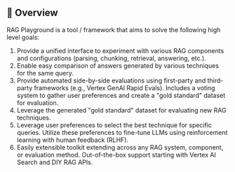 ## 📍 **Overview** <a name="overview"></a>

RAG Playground is a tool / framework that aims to solve the following high level goals:

1. Provide a unified interface to experiment with various RAG components and configurations (parsing, chunking, retrieval, answering, etc.).
2. Enable easy comparison of answers generated by various techniques for the same query.
3. Provide automated side-by-side evaluations using first-party and third-party frameworks (e.g., Vertex GenAI Rapid Evals). Includes a voting system to gather user preferences and create a "gold standard" dataset for evaluation.
4. Leverage the generated "gold standard" dataset for evaluating new RAG techniques.
5. Leverage user preferences to select the best technique for specific queries. Utilize these preferences to fine-tune LLMs using reinforcement learning with human feedback (RLHF).
6. Easily extensible toolkit extending across any RAG system, component, or evaluation method. Out-of-the-box support starting with Vertex AI Search and DIY RAG APIs.